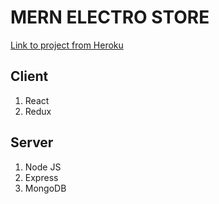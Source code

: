 # MERN ELECTRO STORE

[Link to project from Heroku](https://mern-electro-store.herokuapp.com/)

## Client

1. React
2. Redux

## Server

1. Node JS
2. Express
3. MongoDB
